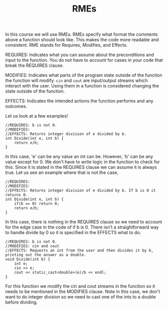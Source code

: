 ﻿---
title: "RMEs"
---

In this course we will use RMEs. RMEs specify what format the comments above a function should look like. This makes the code more readable and consistent. RME stands for Requires, Modifies, and Effects.

REQUIRES: Indicates what you can assume about the preconditions and input to the function. You do not have to account for cases in your code that break the REQUIRES clause.

MODIFIES: Indicates what parts of the program state outside of the function the function will modify. `cin` and `cout` are input/output streams which interact with the user. Using them in a function is considered changing the state outside of the function.

EFFECTS: Indicates the intended actions the function performs and any outcomes.

Let us look at a few examples!

```
//REQUIRES: b is not 0.
//MODIFIES:
//EFFECTS: Returns integer division of e divided by b.
int Divide(int e, int b) {
	return e/b;
}
```

In this case, 'e' can be any value an int can be. However, 'b' can be any value except for 0. We don't have to write logic in the function to check for this. Since it is stated in the REQUIRES clause we can assume it is always true. Let us see an example where that is not the case,

```
//REQUIRES:
//MODIFIES:
//EFFECTS: Returns integer division of e divided by b. If b is 0 it returns 0.
int Divide(int e, int b) {
	if(b == 0) return 0;
	return e/b;
}
```

In this case, there is nothing in the REQUIRES clause so we need to account for the edge case in the code of if b is 0. There isn't a straightforward way to handle divide by 0 so it is specified in the EFFECTS what to do.

```
//REQUIRES: b is not 0.
//MODIFIES: cin and cout
//EFFECTS: Requests an int from the user and then divides it by b, printing out the answer as a double.
void Divide(int b) {
	int e;
	cin >> e;
	cout << static_cast<double>(e)/b << endl;
}
```

For this function we modify the cin and cout streams in the function so it needs to be mentioned in the MODIFIES clause. Note in this case, we don't want to do integer division so we need to cast one of the ints to a double before dividing.
